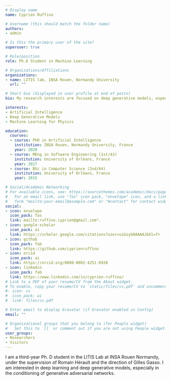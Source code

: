 ```yaml
---
# Display name
name: Cyprien Ruffino

# Username (this should match the folder name)
authors:
- admin

# Is this the primary user of the site?
superuser: true

# Role/position
role: Ph.D Student in Machine Learning

# Organizations/Affiliations
organizations:
- name: LITIS lab, INSA Rouen, Normandy University
  url: ""

# Short bio (displayed in user profile at end of posts)
bio: My research interests are focused on deep generative models, especially on the conditioning of generative adversarial networks.

interests:
- Artificial Intelligence
- Deep Generative Models
- Machine Learning for Physics

education:
  courses:
  - course: PhD in Artificial Intelligence
    institution: INSA Rouen, Normandy University, France
    year: 2020
  - course: MEng in Software Engineering (1st/43)
    institution: University of Orléans, France
    year: 2017
  - course: BSc in Computer Science (2nd/64)
    institution: University of Orléans, France
    year: 2015

# Social/Academic Networking
# For available icons, see: https://sourcethemes.com/academic/docs/page-builder/#icons
#   For an email link, use "fas" icon pack, "envelope" icon, and a link in the
#   form "mailto:your-email@example.com" or "#contact" for contact widget.
social:
- icon: envelope
  icon_pack: fas
  link: mailto:ruffino.cyprien@gmail.com".
- icon: google-scholar
  icon_pack: ai
  link: https://scholar.google.com/citations?user=uiGzyb0AAAAJ&hl=fr
- icon: github
  icon_pack: fab
  link: https://github.com/cyprienruffino
- icon: orcid
  icon_pack: ai
  link: https://orcid.org/0000-0002-4251-8938
- icon: linkedin
  icon_pack: fab
  link: https://www.linkedin.com/in/cyprien-ruffino/
# Link to a PDF of your resume/CV from the About widget.
# To enable, copy your resume/CV to `static/files/cv.pdf` and uncomment the lines below.
#- icon: cv
#  icon_pack: ai
#  link: files/cv.pdf

# Enter email to display Gravatar (if Gravatar enabled in Config)
email: ""

# Organizational groups that you belong to (for People widget)
#   Set this to `[]` or comment out if you are not using People widget.
user_groups:
- Researchers
- Visitors
---
```

 I am a third-year Ph. D student in the LITIS Lab at INSA Rouen Normandy, under the supervision of Romain Hérault and the direction of Gilles Gasso. I am interested in deep
learning and deep generative models, especially in the conditioning of generative adversarial networks.